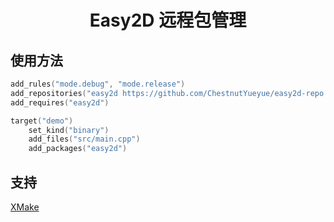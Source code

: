 <div align="center">
<h1>
Easy2D 远程包管理
</h1>
</a>

</div>



## 使用方法

````Lua
add_rules("mode.debug", "mode.release")
add_repositories("easy2d https://github.com/ChestnutYueyue/easy2d-repo.git")
add_requires("easy2d")

target("demo")
    set_kind("binary")
    add_files("src/main.cpp")
    add_packages("easy2d")
````

## 支持

[XMake](https://xmake.io/#/zh-cn/)
